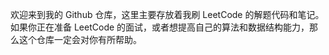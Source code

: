 欢迎来到我的 Github 仓库，这里主要存放着我刷 LeetCode 的解题代码和笔记。如果你正在准备 LeetCode 的面试，或者想提高自己的算法和数据结构能力，那么这个仓库一定会对你有所帮助。
